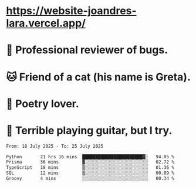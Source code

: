 # https://website-joandres-lara.vercel.app/
# 🐛 Professional reviewer of bugs.
# 🐱 Friend of a cat (his name is Greta).
# 📜 Poetry lover.
# 🎸 Terrible playing guitar, but I try.

<!--START_SECTION:waka-->

```txt
From: 18 July 2025 - To: 25 July 2025

Python       21 hrs 16 mins  ███████████████████████▓░   94.05 %
Prisma       36 mins         ▓░░░░░░░░░░░░░░░░░░░░░░░░   02.72 %
TypeScript   18 mins         ▒░░░░░░░░░░░░░░░░░░░░░░░░   01.36 %
SQL          12 mins         ▒░░░░░░░░░░░░░░░░░░░░░░░░   00.89 %
Groovy       4 mins          ░░░░░░░░░░░░░░░░░░░░░░░░░   00.34 %
```

<!--END_SECTION:waka-->
